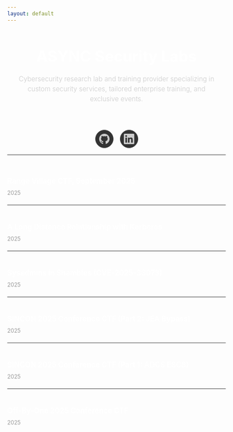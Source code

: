 ```yaml
---
layout: default
---
```

<div class="hero-section">
  <div class="hero-content">
    <h1 class="company-title">ASYNC Security Labs</h1>
    <p class="company-tagline">Cybersecurity research lab and training provider specializing in custom security services, tailored enterprise training, and exclusive events.</p>
  </div>
</div>

<div class="social-section">
  <div class="social-links">
    <a href="https://github.com/ASYNC-Security" class="social-link github" aria-label="GitHub">
      <svg width="24" height="24" viewBox="0 0 24 24" fill="currentColor">
        <path d="M12 0c-6.626 0-12 5.373-12 12 0 5.302 3.438 9.8 8.207 11.387.599.111.793-.261.793-.577v-2.234c-3.338.726-4.033-1.416-4.033-1.416-.546-1.387-1.333-1.756-1.333-1.756-1.089-.745.083-.729.083-.729 1.205.084 1.839 1.237 1.839 1.237 1.07 1.834 2.807 1.304 3.492.997.107-.775.418-1.305.762-1.604-2.665-.305-5.467-1.334-5.467-5.931 0-1.311.469-2.381 1.236-3.221-.124-.303-.535-1.524.117-3.176 0 0 1.008-.322 3.301 1.23.957-.266 1.983-.399 3.003-.404 1.02.005 2.047.138 3.006.404 2.291-1.552 3.297-1.23 3.297-1.23.653 1.653.242 2.874.118 3.176.77.84 1.235 1.911 1.235 3.221 0 4.609-2.807 5.624-5.479 5.921.43.372.823 1.102.823 2.222v3.293c0 .319.192.694.801.576 4.765-1.589 8.199-6.086 8.199-11.386 0-6.627-5.373-12-12-12z"/>
      </svg>
    </a>
    <a href="https://www.linkedin.com/company/async-security-labs/" class="social-link linkedin" aria-label="LinkedIn">
      <svg width="24" height="24" viewBox="0 0 24 24" fill="currentColor">
        <path d="M20.447 20.452h-3.554v-5.569c0-1.328-.027-3.037-1.852-3.037-1.853 0-2.136 1.445-2.136 2.939v5.667H9.351V9h3.414v1.561h.046c.477-.9 1.637-1.85 3.37-1.85 3.601 0 4.267 2.37 4.267 5.455v6.286zM5.337 7.433c-1.144 0-2.063-.926-2.063-2.065 0-1.138.92-2.063 2.063-2.063 1.14 0 2.064.925 2.064 2.063 0 1.139-.925 2.065-2.064 2.065zm1.782 13.019H3.555V9h3.564v11.452zM22.225 0H1.771C.792 0 0 .774 0 1.729v20.542C0 23.227.792 24 1.771 24h20.451C23.2 24 24 23.227 24 22.271V1.729C24 .774 23.2 0 22.222 0h.003z"/>
      </svg>
    </a>
  </div>
</div>

<div class="posts-section">
  <div class="posts-list">
    <article class="post-item">
      <h3><a href="./rv-sept">Range Village CTF, September 2025</a></h3>
      <span class="post-date">2025</span>
    </article>
    <article class="post-item">
      <h3><a href="./kerberos-ldr">A Long Distance Relationship with Kerberos</a></h3>
      <span class="post-date">2025</span>
    </article>
    <article class="post-item">
      <h3><a href="./sysadmins-in-shambles">Sysadmins in Shambles (CVE-2025-33073)</a></h3>
      <span class="post-date">2025</span>
    </article>
    <article class="post-item">
      <h3><a href="./sincon-2025-jea">SINCON 2025 Conference CTF (Part 2: JEA Bypass)</a></h3>
      <span class="post-date">2025</span>
    </article>
    <article class="post-item">
      <h3><a href="./sincon-2025-adcs-relay.html">SINCON 2025 Conference CTF (Part 1: ADCS ESC8)</a></h3>
      <span class="post-date">2025</span>
    </article>
    <article class="post-item">
      <h3><a href="./offbyone-2025.html">Off-By-One 2025 Conference CTF</a></h3>
      <span class="post-date">2025</span>
    </article>
  </div>
</div>

<style>
.hero-section {
    text-align: center;
    padding: 60px 0 0px 0;
    margin-bottom: 20px;
}

.hero-content {
    max-width: 600px;
    margin: 0 auto;
    padding: 0 20px;
}

.company-title {
    font-size: 3.5em;
    font-weight: 700;
    color: #fff;
    margin: 0 0 20px 0;
}

.company-tagline {
    font-size: 1.2em;
    color: #ccc;
    margin: 0;
    font-weight: 300;
    line-height: 1.5;
}

.social-section {
    text-align: center;
    padding: 20px 0;
    margin-bottom: 40px;
    border-bottom: 1px solid #333;
}

.social-links {
    display: flex;
    justify-content: center;
    gap: 20px;
}

.social-link {
    display: flex;
    align-items: center;
    justify-content: center;
    width: 45px;
    height: 45px;
    background: #333;
    border-radius: 50%;
    color: #ccc;
    text-decoration: none;
    transition: all 0.3s ease;
    border: 1px solid #444;
}

.social-link:hover {
    color: #fff;
    transform: translateY(-2px);
}

.posts-section {
    max-width: 700px;
    margin: 0 auto;
}

.posts-list {
    display: flex;
    flex-direction: column;
    gap: 20px;
}

.post-item {
    display: flex;
    justify-content: space-between;
    align-items: center;
    padding: 20px 0;
    border-bottom: 1px solid #333;
}

.post-item:last-child {
    border-bottom: none;
}

.post-item h3 {
    margin: 0;
    font-size: 1.2em;
    flex: 1;
}

.post-item h3 a {
    color: #fff;
    text-decoration: none;
    transition: color 0.3s ease;
}

.post-item h3 a:hover {
    color: #4da6ff;
}

.post-date {
    color: #999;
    font-size: 0.9em;
    margin-left: 20px;
}

@media only screen and (max-width: 968px) {
    .hero-section {
        padding: 40px 0 30px 0;
        margin-bottom: 15px;
    }

    header {
        display: block;
        width: 100%;
        margin: 0 auto;
        text-align: center;
    }

    header a {
        display: none;
    }
    
    header img {
        width: 50%;
    }

    .company-title {
        font-size: 2.5em;
    }

    .company-tagline {
        font-size: 1.1em;
    }

    .social-section {
        padding: 15px 0;
        margin-bottom: 30px;
    }

    .social-links {
        gap: 15px;
    }

    .social-link {
        width: 40px;
        height: 40px;
    }

    .post-item {
        flex-direction: column;
        align-items: flex-start;
        gap: 10px;
    }

    .post-date {
        margin-left: 0;
    }
}
</style>

